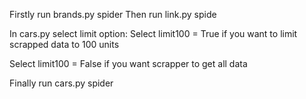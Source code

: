 
Firstly run brands.py spider
Then run link.py spide

In cars.py select limit option:
Select limit100 = True if you want to limit scrapped data to 100 units

Select limit100 = False if you want scrapper to get all data

Finally run cars.py spider
